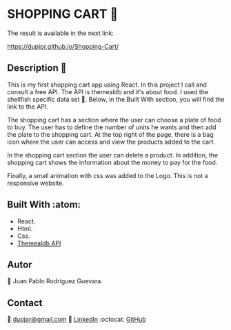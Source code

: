 # SHOPPING CART :rocket:

The result is available in the next link:

https://dupjpr.github.io/Shopping-Cart/

## Description :notebook_with_decorative_cover:

This is my first shopping cart app using React. In this project I call and consult a free API. The API is themealdb and it's about food. I used the shellfish specific data set :fried_shrimp:. Below, in the Built With section, you will find the link to the API.

The shopping cart has a section where the user can choose a plate of food to buy. The user has to define the number of units he wants and then add the plate to the shopping cart. At the top right of the page, there is a bag icon where the user can access and view the products added to the cart.

In the shopping cart section the user can delete a product. In addition, the shopping cart shows the information about the money to pay for the food.

Finally, a small animation with css was added to the Logo. This is not a responsive website.

## Built With :atom:

* React.
* Html.
* Css.
* [Themealdb API](https://www.themealdb.com/)

## Autor

:man: Juan Pablo Rodríguez Guevara.

## Contact

:email: dupjpr@gmail.com
:briefcase: [LinkedIn](https://www.linkedin.com/in/juanp-rodr%C3%ADguez/)
:octocat: [GitHub](https://github.com/dupjpr) 

